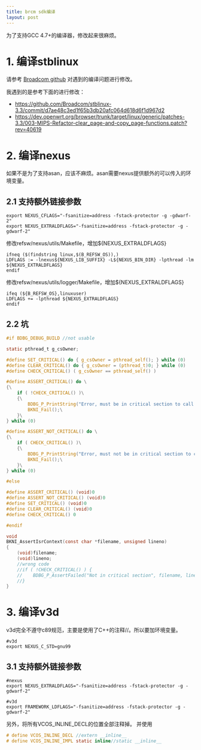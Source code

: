 ```yaml
---
title: brcm sdk编译
layout: post
---
```


为了支持GCC 4.7+的编译器，修改起来很麻烦。

# 1. 编译stblinux

请参考 [Broadcom github](https://github.com/Broadcom/)
对遇到的编译问题进行修改。

我遇到的是参考下面的进行修改：

* https://github.com/Broadcom/stblinux-3.3/commit/d7ae48c3ed1f65b3db20afc064d618d6f1d967d2
* https://dev.openwrt.org/browser/trunk/target/linux/generic/patches-3.3/003-MIPS-Refactor-clear_page-and-copy_page-functions.patch?rev=40619

# 2. 编译nexus

如果不是为了支持asan，应该不麻烦。asan需要nexus提供额外的可以传入的环境变量。

## 2.1 支持额外链接参数

```shell
export NEXUS_CFLAGS="-fsanitize=address -fstack-protector -g -gdwarf-2"
export NEXUS_EXTRALDFLAGS="-fsanitize=address -fstack-protector -g -gdwarf-2"
```

修改refsw/nexus/utils/Makefile，增加${NEXUS_EXTRALDFLAGS}

```
ifneq ($(findstring linux,$(B_REFSW_OS)),)
LDFLAGS := -lnexus${NEXUS_LIB_SUFFIX} -L${NEXUS_BIN_DIR} -lpthread -lm ${NEXUS_EXTRALDFLAGS}
endif
```

修改refsw/nexus/utils/logger/Makefile，增加${NEXUS_EXTRALDFLAGS}

```
ifeq (${B_REFSW_OS},linuxuser)
LDFLAGS += -lpthread ${NEXUS_EXTRALDFLAGS}
endif
```

## 2.2 坑

```C
#if BDBG_DEBUG_BUILD //not usable

static pthread_t g_csOwner;

#define SET_CRITICAL() do { g_csOwner = pthread_self(); } while (0)
#define CLEAR_CRITICAL() do { g_csOwner = (pthread_t)0; } while (0)
#define CHECK_CRITICAL() ( g_csOwner == pthread_self() )

#define ASSERT_CRITICAL() do \
{\
    if ( !CHECK_CRITICAL() )\
    {\
        BDBG_P_PrintString("Error, must be in critical section to call %s\n", __FUNCTION__);\
        BKNI_Fail();\
    }\
} while (0)

#define ASSERT_NOT_CRITICAL() do \
{\
    if ( CHECK_CRITICAL() )\
    {\
        BDBG_P_PrintString("Error, must not be in critical section to call %s\n", __FUNCTION__);\
        BKNI_Fail();\
    }\
} while (0)

#else

#define ASSERT_CRITICAL() (void)0
#define ASSERT_NOT_CRITICAL() (void)0
#define SET_CRITICAL() (void)0
#define CLEAR_CRITICAL() (void)0
#define CHECK_CRITICAL() 0

#endif
```

```C
void
BKNI_AssertIsrContext(const char *filename, unsigned lineno)
{
	(void)filename;
	(void)lineno;
	//wrong code
    //if ( !CHECK_CRITICAL() ) {
    //    BDBG_P_AssertFailed("Not in critical section", filename, lineno);
    //}
}
```

# 3. 编译v3d

v3d完全不遵守c89规范，主要是使用了C++的注释//。所以要加环境变量。

```shell
#v3d
export NEXUS_C_STD=gnu99
```

## 3.1 支持额外链接参数

```shell
#nexus
export NEXUS_EXTRALDFLAGS="-fsanitize=address -fstack-protector -g -gdwarf-2"

#v3d
export FRAMEWORK_LDFLAGS="-fsanitize=address -fstack-protector -g -gdwarf-2"
```

另外，将所有VCOS_INLINE_DECL的位置全部注释掉。
并使用

```C
# define VCOS_INLINE_DECL //extern __inline__
# define VCOS_INLINE_IMPL static inline//static __inline__
```